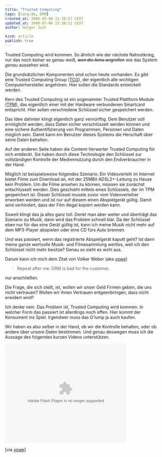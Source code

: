 ```yaml
---
title: "Trusted Computing"
tags: [lang:de, DRM]
created_at: 2006-05-08 21:19:57 CEST
updated_at: 2009-07-06 23:36:11 CEST
author: Holger Just

kind: article
publish: true
---
```


Trusted Computing wird kommen. So ähnlich wie der nächste Nahostkrieg, nur das noch keiner so genau weiß, <del>wen die Amis angreifen</del> wie das System *genau* aussehen wird.

Die grundsätzlichen Komponenten sind schon heute vorhanden. Es gibt eine Trusted Computing Group ([TCG](http://de.wikipedia.org/wiki/Trusted_Computing_Group)), der eigentlich alle wichtigen Computerhersteller angehören. Hier sollen die Standards entwickelt werden.

Kern des Trusted Computing ist ein sogenannter Trusted Plattform Module ([TPM](http://de.wikipedia.org/wiki/Trusted_Platform_Module)), das eigentlich einer mit der Hardware verbundenen Smartcard entspricht. Hier sollen verschiedene Schlüssel sicher gespeichert werden.

Das Idee dahinter klingt eigentlich ganz vernünftig. Dem Benutzer soll ermöglicht werden, dass Daten sicher verschlüsselt werden können und eine sichere Authentifizierung von Programmen, Personen und Daten möglich sein. Damit kann ein Benutzer dieses Systems die Herschaft über seine Daten behalten.

Auf der anderen Seite haben die Content-Verwerter Trusted Computing für sich entdeckt. Sie haben durch diese Technologie den Schlüssel zur vollständigen Kontrolle der Mediennutzung durch den Endverbraucher in der Hand.

Möglich ist beispielsweise folgendes Szenario: Ein Videoverleih im Internet bietet Filme zum Download an, mit der 25MBit ADSL2+-Leitung zu Hause kein Problem. Um die Filme ansehen zu können, müssen sie zunächst entschlüsselt werden. Dies geschieht mittels eines Schlüssels, der im TPM gespeichert ist. Dieser Schlüssel musste zuvor vom Videoverleiher erworben werden und ist nur auf diesem einen Abspielgerät gültig. Damit wird verhindert, dass der Film illegal kopiert werden kann.

Soweit klingt das ja alles ganz toll. Denkt man aber weiter und überträgt das Szenario zu Musik, dann wird das Problem schnell klar. Da der Schlüssel eben nur für das eine Gerät gültig ist, kann ich meine Musik nicht mehr auf dem MP3-Player abspielen oder eine CD fürs Auto brennen.

Und was passiert, wenn das registrierte Abspielgerät kaputt geht? Ist dann meine ganze wertvolle Musik- und Filmesammlung wertlos, weil ich den Schlüssel nicht mehr besitze? Genau so sieht es wohl aus.

Darum kann ich mich dem Zitat von Volker Weber (aka [vowe](http://vowe.net/))

>Repeat after me: DRM is bad for the customer.

nur anschließen.

Die Frage, die sich stellt, ist, wollen wir unser Geld Firmen geben, die uns nicht vertrauen? Wollen wir ihnen Vertrauen entgeenbringen, dass nicht erwidert wird?

Ich denke nein. Das Problem ist, Trusted Computing wird kommen. In welcher Form das passiert ist allerdings noch offen. Hier kommt der Konsument ins Spiel. Irgendwer muss das G'lump ja auch kaufen.

Wir haben es also selber in der Hand, ob wir die Kontrolle behalten, oder ob andere über unsere Daten bestimmen. Und genau deswegen muss ich die Aussage des folgendes kurzen Videos unterstützen.

<embed id="VideoPlayback" src="http://video.google.de/googleplayer.swf?docid=-5115609628556940516&hl=de&fs=true" style="width:400px;height:326px" allowFullScreen="true" allowScriptAccess="always" type="application/x-shockwave-flash" class="center"> </embed>

[via [vowe](http://vowe.net/archives/007234.html)]
